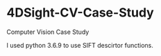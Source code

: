# 4DSight-CV-Case-Study
Computer Vision Case Study

I used python 3.6.9 to use SIFT descirtor functions.
